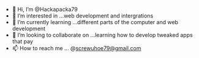 - 👋 Hi, I’m @Hackapacka79
- 👀 I’m interested in ...web development and intergrations
- 🌱 I’m currently learning ...different parts of the computer and web development 
- 💞️ I’m looking to collaborate on ...learning how to develop tweaked apps that pay 
- 📫 How to reach me ... @screwuhoe79@gmail.com

<!---
Hackapacka79/Hackapacka79 is a ✨ special ✨ repository because its `README.md` (this file) appears on your GitHub profile.
You can click the Preview link to take a look at your changes.
--->
